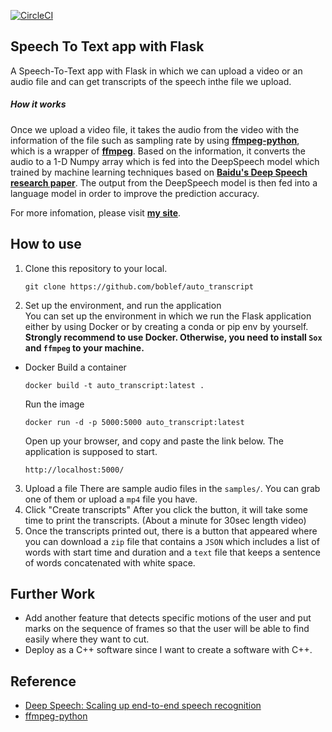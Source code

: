 [![CircleCI](https://circleci.com/gh/boblef/auto_transcript.svg?style=svg)](https://app.circleci.com/pipelines/github/boblef/auto_transcript)

## Speech To Text app with Flask

A Speech-To-Text app with Flask in which we can upload a video or an audio file and can get transcripts of the speech inthe file we upload.

##### How it works

Once we upload a video file, it takes the audio from the video with the information of the file such as sampling rate by using <strong><a href="https://kkroening.github.io/ffmpeg-python/" target="_blank">ffmpeg-python</a></strong>, which is a wrapper of <strong><a href="https://ffmpeg.org/ffmpeg.html" target="_blank">ffmpeg</a></strong>.
Based on the information, it converts the audio to a 1-D Numpy array which is fed into the DeepSpeech model which trained by machine learning
techniques based on <strong><a href="https://arxiv.org/abs/1412.5567" target="_blank">Baidu's Deep Speech research paper</a></strong>.
The output from the DeepSpeech model is then fed into a language model in order to improve the prediction accuracy.

For more infomation, please visit <strong><a href="https://boblef.github.io/" target="_blank">my site</a></strong></strong>.

## How to use

1. Clone this repository to your local.

   ```
   git clone https://github.com/boblef/auto_transcript
   ```

2. Set up the environment, and run the application<br>
   You can set up the environment in which we run the Flask application either by using Docker or by creating a conda or pip env by yourself.
   <strong>Strongly recommend to use Docker. Otherwise, you need to install `Sox` and `ffmpeg` to your machine.</strong>

- Docker
  Build a container
  ```
  docker build -t auto_transcript:latest .
  ```
  Run the image
  ```
  docker run -d -p 5000:5000 auto_transcript:latest
  ```
  Open up your browser, and copy and paste the link below. The application is supposed to start.
  ```
  http://localhost:5000/
  ```

3. Upload a file
   There are sample audio files in the `samples/`. You can grab one of them or upload a `mp4` file you have.
   <br>
4. Click "Create transcripts"
   After you click the button, it will take some time to print the transcripts. (About a minute for 30sec length video)
   <br>
5. Once the transcripts printed out, there is a button that appeared where you can download a `zip` file that contains a `JSON` which includes a list of words with start time and duration and a `text` file that keeps a sentence of words concatenated with white space.

## Further Work

- Add another feature that detects specific motions of the user and put marks on the sequence of frames so that the user will be able to find easily where they want to cut.
- Deploy as a C++ software since I want to create a software with C++.

## Reference

- [Deep Speech: Scaling up end-to-end speech recognition](https://arxiv.org/abs/1412.5567)
- [ffmpeg-python](https://kkroening.github.io/ffmpeg-python/)

